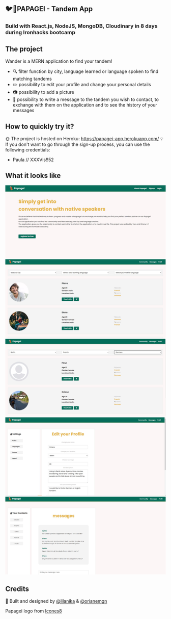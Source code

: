 ## :bird::speech_balloon:PAPAGEI - Tandem App
### Build with React.js, NodeJS, MongoDB, Cloudinary in 8 days during Ironhacks bootcamp
## The project
Wander is a MERN application to find your tandem! 

* 🔍 filter function by city, language learned or language spoken to find matching tandems 
* ✏️ possibility to edit your profile and change your personal details
* :camera: possibility to add a picture
* :email: possibility to write a message to the tandem you wish to contact, to exchange with them on the application and to see the history of your messages

## How to quickly try it?
🌞 The project is hosted on Heroku: https://papagei-app.herokuapp.com/
:bulb: If you don't want to go through the sign-up process, you can use the following credentials:
* Paula // XXXVls!!52

## What it looks like 
<img src="/client/public/papagei1.JPG">
<img src="/client/public/papagei3.JPG">
<img src="/client/public/papagei4.JPG">
<img src="/client/public/papagei5.JPG">
<img src="/client/public/papagei6.JPG">


## Credits
:raised_hands: Built and designed by  [@lilanika](https://github.com/lilanika) & [@orianemgn](https://github.com/orianemgn/)


Papagei logo from [Icones8](https://icones8.fr/icons/set/bird)

